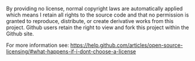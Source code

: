 By providing no license, normal copyright laws are automatically applied which means
I retain all rights to the source code and that no permission is granted
to reproduce, distribute, or create derivative works from this project.
Github users retain the right to view and fork this project within the Github site.

For more information see:
https://help.github.com/articles/open-source-licensing/#what-happens-if-i-dont-choose-a-license
